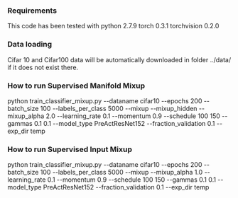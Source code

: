 ### Requirements
This code has been tested with
python 2.7.9
torch 0.3.1
torchvision 0.2.0

### Data loading
Cifar 10 and Cifar100 data will be automatically downloaded in folder ../data/ if it does not exist there.

### How to run Supervised Manifold Mixup

python train_classifier_mixup.py --dataname cifar10 --epochs 200 --batch_size 100 --labels_per_class 5000 --mixup   --mixup_hidden --mixup_alpha 2.0 --learning_rate 0.1 --momentum 0.9 --schedule 100 150 --gammas 0.1 0.1  --model_type PreActResNet152 --fraction_validation 0.1 --exp_dir temp

### How to run Supervised Input Mixup
python train_classifier_mixup.py --dataname cifar10 --epochs 200 --batch_size 100 --labels_per_class 5000 --mixup   --mixup_alpha 1.0 --learning_rate 0.1 --momentum 0.9 --schedule 100 150 --gammas 0.1 0.1  --model_type PreActResNet152 --fraction_validation 0.1 --exp_dir temp


